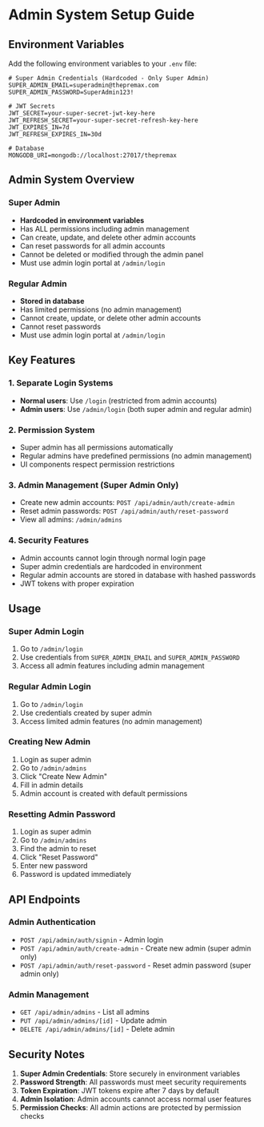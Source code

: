 # Admin System Setup Guide

## Environment Variables

Add the following environment variables to your `.env` file:

```env
# Super Admin Credentials (Hardcoded - Only Super Admin)
SUPER_ADMIN_EMAIL=superadmin@thepremax.com
SUPER_ADMIN_PASSWORD=SuperAdmin123!

# JWT Secrets
JWT_SECRET=your-super-secret-jwt-key-here
JWT_REFRESH_SECRET=your-super-secret-refresh-key-here
JWT_EXPIRES_IN=7d
JWT_REFRESH_EXPIRES_IN=30d

# Database
MONGODB_URI=mongodb://localhost:27017/thepremax
```

## Admin System Overview

### Super Admin

- **Hardcoded in environment variables**
- Has ALL permissions including admin management
- Can create, update, and delete other admin accounts
- Can reset passwords for all admin accounts
- Cannot be deleted or modified through the admin panel
- Must use admin login portal at `/admin/login`

### Regular Admin

- **Stored in database**
- Has limited permissions (no admin management)
- Cannot create, update, or delete other admin accounts
- Cannot reset passwords
- Must use admin login portal at `/admin/login`

## Key Features

### 1. Separate Login Systems

- **Normal users**: Use `/login` (restricted from admin accounts)
- **Admin users**: Use `/admin/login` (both super admin and regular admin)

### 2. Permission System

- Super admin has all permissions automatically
- Regular admins have predefined permissions (no admin management)
- UI components respect permission restrictions

### 3. Admin Management (Super Admin Only)

- Create new admin accounts: `POST /api/admin/auth/create-admin`
- Reset admin passwords: `POST /api/admin/auth/reset-password`
- View all admins: `/admin/admins`

### 4. Security Features

- Admin accounts cannot login through normal login page
- Super admin credentials are hardcoded in environment
- Regular admin accounts are stored in database with hashed passwords
- JWT tokens with proper expiration

## Usage

### Super Admin Login

1. Go to `/admin/login`
2. Use credentials from `SUPER_ADMIN_EMAIL` and `SUPER_ADMIN_PASSWORD`
3. Access all admin features including admin management

### Regular Admin Login

1. Go to `/admin/login`
2. Use credentials created by super admin
3. Access limited admin features (no admin management)

### Creating New Admin

1. Login as super admin
2. Go to `/admin/admins`
3. Click "Create New Admin"
4. Fill in admin details
5. Admin account is created with default permissions

### Resetting Admin Password

1. Login as super admin
2. Go to `/admin/admins`
3. Find the admin to reset
4. Click "Reset Password"
5. Enter new password
6. Password is updated immediately

## API Endpoints

### Admin Authentication

- `POST /api/admin/auth/signin` - Admin login
- `POST /api/admin/auth/create-admin` - Create new admin (super admin only)
- `POST /api/admin/auth/reset-password` - Reset admin password (super admin only)

### Admin Management

- `GET /api/admin/admins` - List all admins
- `PUT /api/admin/admins/[id]` - Update admin
- `DELETE /api/admin/admins/[id]` - Delete admin

## Security Notes

1. **Super Admin Credentials**: Store securely in environment variables
2. **Password Strength**: All passwords must meet security requirements
3. **Token Expiration**: JWT tokens expire after 7 days by default
4. **Admin Isolation**: Admin accounts cannot access normal user features
5. **Permission Checks**: All admin actions are protected by permission checks
